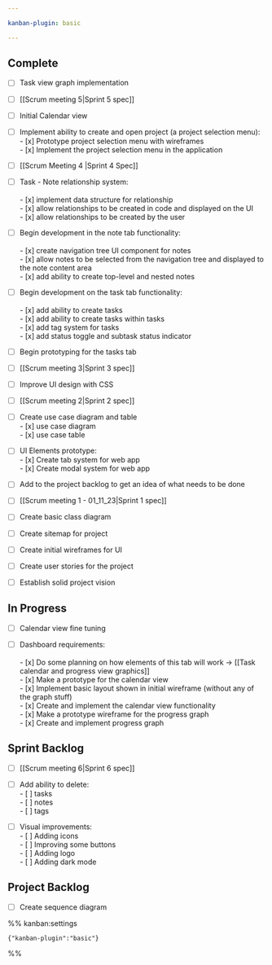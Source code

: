 ```yaml
---

kanban-plugin: basic

---
```


## Complete

- [ ] Task view graph implementation
- [ ] [[Scrum meeting 5|Sprint 5 spec]]
- [ ] Initial Calendar view
- [ ] Implement ability to create and open project (a project selection menu):<br>- [x] Prototype project selection menu with wireframes<br>- [x] Implement the project selection menu in the application
- [ ] [[Scrum Meeting 4 |Sprint 4 Spec]]
- [ ] Task - Note relationship system:<br><br>- [x] implement data structure for relationship<br>- [x] allow relationships to be created in code and displayed on the UI<br>- [x] allow relationships to be created by the user
- [ ] Begin development in the note tab functionality:<br><br>- [x] create navigation tree UI component for notes<br>- [x] allow notes to be selected from the navigation tree and displayed to the note content area<br>- [x] add ability to create top-level and nested notes
- [ ] Begin development on the task tab functionality:<br><br>- [x] add ability to create tasks<br>- [x] add ability to create tasks within tasks<br>- [x] add tag system for tasks<br>- [x] add status toggle and subtask status indicator
- [ ] Begin prototyping for the tasks tab
- [ ] [[Scrum meeting 3|Sprint 3 spec]]
- [ ] Improve UI design with CSS
- [ ] [[Scrum meeting 2|Sprint 2 spec]]
- [ ] Create use case diagram and table<br>- [x] use case diagram<br>- [x] use case table
- [ ] UI Elements prototype:<br>- [x] Create tab system for web app<br>- [x] Create modal system for web app
- [ ] Add to the project backlog to get an idea of what needs to be done
- [ ] [[Scrum meeting 1 -  01_11_23|Sprint 1 spec]]
- [ ] Create basic class diagram
- [ ] Create sitemap for project
- [ ] Create initial wireframes for UI
- [ ] Create user stories for the project
- [ ] Establish solid project vision


## In Progress

- [ ] Calendar view fine tuning
- [ ] Dashboard requirements:<br><br>- [x] Do some planning on how elements of this tab will work -> [[Task calendar and progress view graphics]]<br>- [x] Make a prototype for the calendar view<br>- [x] Implement basic layout shown in initial wireframe (without any of the graph stuff)<br>- [x] Create and implement the calendar view functionality<br>- [x] Make a prototype wireframe for the progress graph<br>- [x] Create and implement progress graph


## Sprint Backlog

- [ ] [[Scrum meeting 6|Sprint 6 spec]]
- [ ] Add ability to delete:<br>- [ ] tasks<br>- [ ] notes<br>- [ ] tags
- [ ] Visual improvements:<br>- [ ] Adding icons<br>- [ ] Improving some buttons<br>- [ ] Adding logo<br>- [ ] Adding dark mode


## Project Backlog

- [ ] Create sequence diagram




%% kanban:settings
```
{"kanban-plugin":"basic"}
```
%%